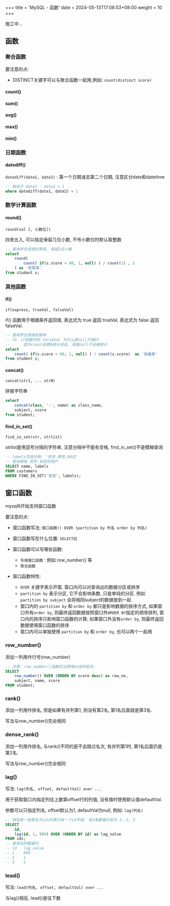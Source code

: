 +++
title = 'MySQL - 函数'
date = 2024-05-13T17:08:53+08:00
weight = 10
+++

施工中...

## 函数

### 聚合函数

要注意的点:

* DISTINCT关键字可以与聚合函数一起用,例如: `count(distinct score)`

#### count()

#### sum()

#### avg()

#### max()

#### min()

### 日期函数

#### datediff()

`datediff(date1, date2)` : 第一个日期减去第二个日期, 注意区分date和datetime

``` sql
-- 相当于 date1 - date2 = 1
where datediff(date1, date2) = 1
```



### 数学计算函数

#### round()

`round(val [, 小数位])`

四舍五入, 可以指定保留几位小数, 不传小数位时默认取整数

``` sql
-- 查询学生成绩优秀率, 保留2位小数
select
    round(
	    count( if(s.score > 80, 1, null) ) / count(1) , 2
	) as '优秀率'
from student s;
```



### 其他函数

#### if()

`if(express, trueVal, falseVal)`

if() 函数用于根据条件返回值, 表达式为 true 返回 trueVal, 表达式为 false 返回 falseVal.

``` sql
-- 查询学生成绩及格率
-- 问: if函数中的 falseVal 为什么是null不是0?
-- 		因为count会把0统计进去, 但是null不会被统计
select
	count( if(s.score > 60, 1, null) ) / count(s.score)  as '及格率'
from student s;
```



#### concat()

`concat(str1, ... strN)`

拼接字符串

``` sql
select 
	concat(class, '-', name) as class_name,
	subject, score
from student;
```



#### find_in_set()

`find_in_set(str, strlist)`

strlist是用逗号分隔的字符串, 注意分隔中不能有空格, find_in_set()不是模糊查询

``` sql
-- labels字段示例: '贫穷,男性,90后'
-- 查询带有 贫穷 标签的用户
SELECT name, labels 
FROM customers 
WHERE FIND_IN_SET('贫穷', labels);
```



## 窗口函数

mysql8开始支持窗口函数

要注意的点:

* 窗口函数写法: `窗口函数() OVER (partition by 列名 order by 列名) `

* 窗口函数写在什么位置: `SELECT后`
* 窗口函数可以写哪些函数: 
  * `专用窗口函数` : 例如 row_number() 等
  *  `聚合函数`
* 窗口函数特性:
  * `OVER` 关键字表示开窗, 窗口内可以对查询出的数据分区或排序
  * `partition by` 表示分区, 它不会影响条数, 只是单纯的分区. 例如 `partition by subject` 会将相同subject的数据放到一起
  * 窗口内的 `partition by` 和 `order by`  都只是影响数据的排序方式, 如果窗口外有`order by`, 则最终返回数据按照窗口外`ORDER BY`指定的顺序排列, 窗口内的排序只影响窗口函数的计算; 如果窗口外没有`order by`, 则最终返回数据使用窗口函数的排序
  * 窗口内可以单独使用 `partition by` 和 `order by`, 也可以两个一起用



### row_number()

添加一列用作行号(row_number)

``` sql
-- 注意: row_number()函数后记得用as给列起名
SELECT 
    row_number() OVER (ORDER BY score desc) as row_no,
    subject, name, score
FROM student;
```

### rank()

添加一列用作排名, 但是如果有并列第1, 则没有第2名, 第1名后面就是第3名.

写法与row_number()完全相同

### dense_rank()

添加一列用作排名, 与rank()不同的是不会跳过名次, 有并列第1时, 第1名后面仍是第2名.

写法与row_number()完全相同



### lag()

写法: `lag(列名, offset, defaultVal) over ...`

用于获取窗口内指定列往上数第offset行的列值, 没有值时使用默认值defaultVal.

参数可以只指定列名, offset默认为1, defaultVal为null, 例如: `lag(列名)`

```sql
-- 假设有一张表名为ids的表只有一个id字段. 有3条数据分别为 1, 2, 3
SELECT 
	id,
	lag(id, 1, 999) OVER (ORDER BY id) as lag_value
FROM ids;
-- 查询出的数据为
-- id	lag_value
-- 1	999
-- 2	1
-- 3	2
```



### lead()

写法: `lead(列名, offset, defaultVal) over ...`

与lag()相反, lead()是往下数
